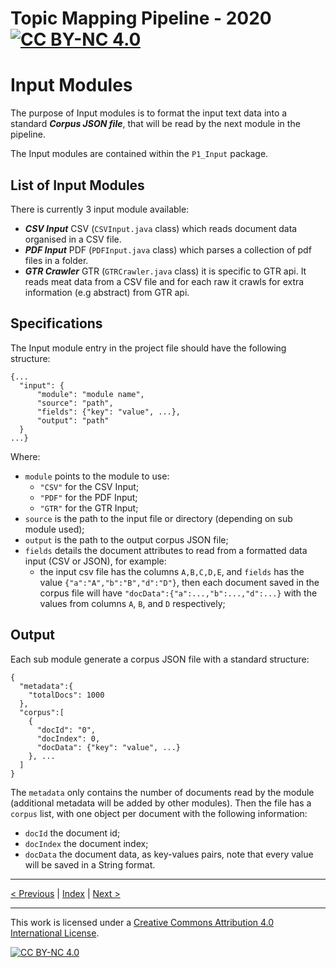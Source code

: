 # Topic Mapping Pipeline - 2020 [![CC BY-NC 4.0][cc-by-nc-shield]][cc-by-nc]
# Input Modules

The purpose of Input modules is to format the input text data into a standard ***Corpus JSON file***, that will be read
by the next module in the pipeline.

The Input modules are contained within the `P1_Input` package.

## List of Input Modules

There is currently 3 input module available:
- ***CSV Input***     CSV   (`CSVInput.java` class) which reads document data organised in a CSV file.
- ***PDF Input***     PDF   (`PDFInput.java` class) which parses a collection of pdf files in a folder. 
- ***GTR Crawler***   GTR   (`GTRCrawler.java` class) it is specific to GTR api. It reads meat data from a CSV file and for each raw it crawls for extra information (e.g abstract) from GTR api.

## Specifications

The Input module entry in the project file should have the following structure:
```json5
{...
  "input": {
      "module": "module name", 
      "source": "path",
      "fields": {"key": "value", ...},
      "output": "path"
  }
...}
``` 

Where:
- `module` points to the module to use:
    - `"CSV"` for the CSV Input;
    - `"PDF"` for the PDF Input;
    - `"GTR"` for the GTR Input;
- `source` is the path to the input file or directory (depending on sub module used);
- `output` is the path to the output corpus JSON file;
- `fields` details the document attributes to read from a formatted data input (CSV or JSON), for example:
    - the input csv file has the columns `A,B,C,D,E`, and `fields` has the value `{"a":"A","b":"B","d":"D"}`, then each
    document saved in the corpus file will have `"docData":{"a":...,"b":...,"d":...}` with the values from columns `A`,
    `B`, and `D` respectively;

## Output

Each sub module generate a corpus JSON file with a standard structure:
```json5
{
  "metadata":{
    "totalDocs": 1000
  },
  "corpus":[
    {
      "docId": "0",
      "docIndex": 0,
      "docData": {"key": "value", ...}
    }, ...
  ]
}
```

The `metadata` only contains the number of documents read by the module (additional metadata will be added by other
modules). Then the file has a `corpus` list, with one object per document with the following information:
- `docId` the document id;
- `docIndex` the document index;
- `docData` the document data, as key-values pairs, note that every value will be saved in a String format.

---

[< Previous](MetaParameters.md) | [Index](index.md) | [Next >](LemmatiseModule.md)

---
This work is licensed under a [Creative Commons Attribution 4.0 International
License][cc-by-nc].

[![CC BY-NC 4.0][cc-by-nc-image]][cc-by-nc]

[cc-by-nc]: http://creativecommons.org/licenses/by-nc/4.0/
[cc-by-nc-image]: https://i.creativecommons.org/l/by-nc/4.0/88x31.png
[cc-by-nc-shield]: https://img.shields.io/badge/License-CC%20BY--NC%204.0-lightgrey.svg
